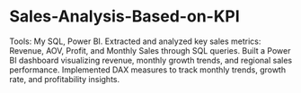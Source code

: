 # Sales-Analysis-Based-on-KPI
Tools: My SQL, Power BI. Extracted and analyzed key sales metrics: Revenue, AOV, Profit, and Monthly Sales through SQL queries. Built a Power BI dashboard visualizing revenue, monthly growth trends, and regional sales performance. Implemented DAX measures to track monthly trends, growth rate, and profitability insights.
